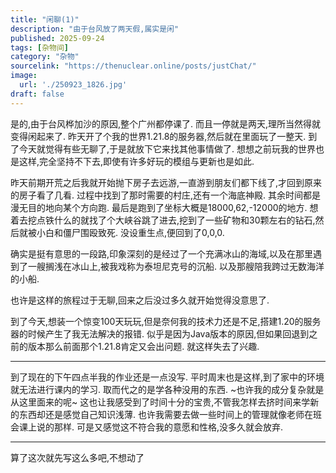 ```yaml
---
title: "闲聊(1)"
description: "由于台风放了两天假,属实是闲"
published: 2025-09-24
tags: [杂物间]
category: "杂物"
sourcelink: "https://thenuclear.online/posts/justChat/"
image: 
  url: './250923_1826.jpg'
draft: false
---
```

是的,由于台风桦加沙的原因,整个广州都停课了.
而且一停就是两天,理所当然得就变得闲起来了.
昨天开了个我的世界1.21.8的服务器,然后就在里面玩了一整天.
到了今天就觉得有些无聊了,于是就放下它来找其他事情做了.
想想之前玩我的世界也是这样,完全坚持不下去,即使有许多好玩的模组与更新也是如此.

昨天前期开荒之后我就开始抛下房子去远游,一直游到朋友们都下线了,才回到原来的房子看了几看.
过程中找到了那时需要的村庄,还有一个海底神殿.
其余时间都是漫无目的地向某个方向跑.
最后是跑到了坐标大概是18000,62,-12000的地方.
想着去挖点铁什么的就找了个大峡谷跳了进去,挖到了一些矿物和30颗左右的钻石,然后就被小白和僵尸围殴致死.
没设重生点,便回到了0,0,0.

确实是挺有意思的一段路,印象深刻的是经过了一个充满冰山的海域,以及在那里遇到了一艘搁浅在冰山上,被我戏称为泰坦尼克号的沉船.
以及那艘陪我跨过无数海洋的小船.

也许是这样的旅程过于无聊,回来之后没过多久就开始觉得没意思了.

到了今天,想装一个惊变100天玩玩,但是奈何我的技术力还是不足,搭建1.20的服务器的时候产生了我无法解决的报错.
似乎是因为Java版本的原因,但如果回退到之前的版本那么前面那个1.21.8肯定又会出问题.
就这样失去了兴趣.

---

到了现在的下午四点半我的作业还是一点没写.
平时周末也是这样,到了家中的环境就无法进行课内的学习.
取而代之的是学各种没用的东西.
~也许我的成分复杂就是从这里面来的呢~
这也让我感受到了时间十分的宝贵,不管我怎样去挤时间来学新的东西却还是感觉自己知识浅薄.
也许我需要去做一些时间上的管理就像老师在班会课上说的那样.
可是又感觉这不符合我的意愿和性格,没多久就会放弃.

---

算了这次就先写这么多吧,不想动了




